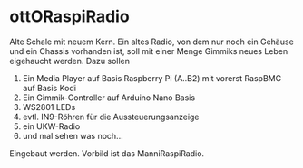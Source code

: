 # ottORaspiRadio
Alte Schale mit neuem Kern.
Ein altes Radio, von dem nur noch ein Gehäuse und ein Chassis vorhanden ist,
soll mit einer Menge Gimmiks neues Leben eigehaucht werden.
Dazu sollen
1. Ein Media Player auf Basis Raspberry Pi (A..B2) mit vorerst RaspBMC auf Basis Kodi
2. Ein Gimmik-Controller auf Arduino Nano Basis
3. WS2801 LEDs
4. evtl. IN9-Röhren für die Aussteuerungsanzeige
5. ein UKW-Radio
6. und mal sehen was noch...

Eingebaut werden.
Vorbild ist das ManniRaspiRadio.
